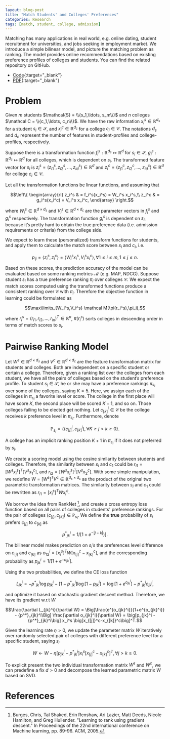 ```yaml
---
layout: blog-post
title: "Match Students' and Colleges' Preferences"
categories: Research
tags: [match, student, college, admission]
---
```


Matching has many applications in real world, e.g. online dating, student recruitment for universities, 
and jobs seeking in employment market. We introduce a simple bilinear model, 
and picture the matching problem as ranking. The model provides online recommendations based on existing 
preference profiles of colleges and students. You can find the related repository on
GitHub.

- [Code](https://github.com/horsehour/collegematch){:target="_blank"}
- [PDF](https://github.com/horsehour/collegematch/blob/master/Student-College%20Match.pdf){:target="_blank"}

# Problem

Given $m$ students $\mathcal{S} = \\{s_1,\ldots, s_m\\}$ and $n$ colleges
$\mathcal C = \\{c_1,\ldots, c_n\\}$. We have the raw information
$x_i^s\in \mathbb R^{d_s}$ for a student $s_i\in \mathcal S$, and
$x_i^c\in \mathbb R^{d_c}$ for a college $c_i\in \mathcal C$. The
notations $d_s$ and $d_c$ represent the number of features in
student-profiles and college-profiles, respectively.

Suppose there is a transformation function
$f_i^s: \mathbb R^{d_s}\mapsto \mathbb R^d$ for $s_i\in \mathcal S$,
$g_i^s:\mathbb R^{d_c}\mapsto \mathbb R^d$ for all colleges, which is
dependent on $s_i$. The transformed feature vector for $s_i$ is
$z_i^s = (z_{i1}^s, z_{i2}^s,\ldots, z_{id}^s)\in \mathbb R^d$ and
$z_i^c = (z_{j1}^c, z_{i2}^c,\ldots, z_{id}^c)\in \mathbb R^d$ for
college $c_i\in \mathcal C$.

Let all the transformation functions be linear functions, and assuming
that 

$$\left\{
\begin{array}{rl}
z_i^s & = f_i^s(x_i^s) = W_i^s x_i^s,\\
z_i^c & = g_i^s(x_i^c) = V_i^s x_i^c,
\end{array}
\right.$$ 

where $W_i^s\in \mathbb R^{d\times d_s}$ and
$V_i^s \in \mathbb R^{d\times d_c}$ are the parameter vectors in $f_i^s$
and $g_i^s$ respectively. The transformation function $g_i^s$ is
dependent on $s_i$, because it’s pretty hard to obtain the true
preference data (i.e. admission requirements or criteria) from the
college side.

We expect to learn these (personalized) transform functions for
students, and apply them to calculate the match score between $s_i$ and
$c_i$, i.e.

$$p_{ij} = \langle z_i^s,z_i^c\rangle = \langle W_i^s x_i^s,V_i^s x_i^c\rangle, \forall 1\le i\le m, 1\le j\le n.$$

Based on these scores, the prediction accuracy of the model can be
evaluated based on some ranking metrics $\mathcal M$ (e.g. MAP, NDCG).
Suppose student $s_i$ has a true preference ranking $\pi_i$ over
colleges $\mathcal C$. We expect the match scores computed using the
transformed functions produce a consistent ranking over $\mathcal C$
with $\pi_i$. Therefore the objective function in learning could be
formulated as

$$\max\limits_{W_i^s,V_i^s} \mathcal M(\pi(r_i^s),\pi_i),$$

where $r_i^s =(r_{i1}, r_{i2}, \ldots, r_{in})^T\in \mathbb R^n$,
$\pi(r_i^s)$ sorts colleges in descending order in terms of match scores
to $s_i$.

# Pairwise Ranking Model

Let $W^s\in \mathbb R^{d\times d_s}$ and
$V^c\in \mathbb R^{d\times d_c}$ are the feature transformation matrix
for students and colleges. Both are independent on a specific student or
certain a college. Therefore, given a ranking list over the colleges
from each student, we have all the pairs of colleges based on the
student’s preference profile. To student $s_i\in \mathcal S$, he or she
may have a preference rankings $\pi_{s_i}$ over some of the colleges,
saying $K=5$. Here, we assign each of the colleges in $\pi_{s_i}$ a
favorite level or score. The college in the first place will have score
$K$, the second place will be scored $K-1$, and so on. Those colleges
failing to be elected get nothing. Let $c_{[k]}^i\in \mathcal C$ be the
college receives $k$ preference level in $\pi_{s_i}$. Furthermore,
denote

$$\mathbb P_{s_i} = \{(c_{[j]}^i, c_{[k]}^i), \forall K\ge j > k \ge 0\}.$$

A college has an implicit ranking position $K+1$ in $\pi_{s_i}$ if it
does not preferred by $s_i$.

We create a scoring model using the cosine similarity between students
and colleges. Therefore, the similarity between $s_i$ and $c_1$ could be
$r_{i1}=\big[W^s x_i^s\big]^T\big[V^s x_1^c\big]$, and
$r_{i2} = \big[W^s x_i^s\big]^T\big[V^s x_2^c\big]$. With some simple
manipulation, we redefine
$W=\big[W^s]^T V^c\in \mathbb R^{d_s\times d_c}$ as the product of the
original two parametric transformation matrices. The similarity between
$s_i$ and $c_1$ could be rewritten as $r_{i1} = [x_i^s]^T W x_i^c$.

We borrow the idea from RankNet [^manning1995introduction], and create a cross entropy loss
function based on all pairs of colleges in students' preference rankings. For
the pair of colleges $(c_{[j]}, c_{[k]})\in \mathbb P_{s_i}$. We define
the **true** probability of $s_i$ prefers $c_{[j]}$ to $c_{[k]}$ as

$${p^*}_{jk}^i = 1/[1+e^{-|j-k|})].$$ 

The bilinear model makes prediction
on $s_i$’s the preferences level difference on $c_{[j]}$ and $c_{[k]}$
as $o_{12}^i = [x_i^s]^T W [x_{[j]}^c-x_{[k]}^c]$, and the corresponding
probability as $p_{jk}^i = 1/[1+e^{-o_{jk}^i}]$.

Using the two probabilities, we define the CE loss function

$$L_{jk}^i = -{p^*}_{jk}^i \log p_{jk}^i - [1-{p^*}_{jk}^i] \log [1-p_{jk}^i] = \log[1+e^{o_{jk}^i}] - {p^*}_{jk}^i o_{jk}^i,$$

and optimize it based on stochastic gradient descent method. Therefore,
we have its gradient w.r.t $W$

$$\frac{\partial L_{jk}^i}{\partial W} = \Big[\frac{e^{o_{jk}^i}}{1+e^{o_{jk}^i}} - {p^*}_{jk}^i\Big] \frac{\partial o_{jk}^i}{\partial W} = \big[p_{jk}^i - {p^*}_{jk}^i\big] x_i^s \big[x_{[j]}^c-x_{[k]}^c\big]^T.$$

Given the learning rate $\eta>0$, we update the parameter matrix $W$
iteratively over randomly selected pair of colleges with different
preference level for a specific student, saying $s_i$

$$W\leftarrow W - \eta \big[p_{jk}^i - {p^*}_{jk}^i\big] x_i^s \big[x_{[j]}^c-x_{[k]}^c\big]^T, \forall j > k \ge 0.$$

To explicit present the two individual transformation matrix $W^s$ and
$W^c$, we can predefine a fix $d > 0$ and decompose the learned
parametric matrix $W$ based on SVD.

# References

[^manning1995introduction]: Burges, Chris, Tal Shaked, Erin Renshaw, Ari Lazier, Matt Deeds, Nicole Hamilton, and Greg Hullender. "Learning to rank using gradient descent." In Proceedings of the 22nd international conference on Machine learning, pp. 89-96. ACM, 2005.